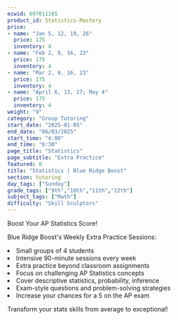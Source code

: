 ```yaml
---
ecwid: 697011165
product_id: Statistics-Mastery
price:
- name: "Jan 5, 12, 19, 26"
  price: 175
  inventory: 4
- name: "Feb 2, 9, 16, 23"
  price: 175
  inventory: 4
- name: "Mar 2, 9, 16, 23"
  price: 175
  inventory: 4
- name: "April 6, 13, 27; May 4"
  price: 175
  inventory: 4
weight: "9"
category: "Group Tutoring"
start_date: "2025-01-05"
end_date: "06/03/2025"
start_time: "4:00"
end_time: "6:30"
page_title: "Statistics"
page_subtitle: "Extra Practice"
featured: 0
title: "Statistics | Blue Ridge Boost"
section: tutoring
day_tags: ["Sunday"]
grade_tags: ["9th","10th","11th","12th"]
subject_tags: ["Math"]
difficulty: "Skill Sculptors"
---
```

<p>Boost Your AP Statistics Score!</p><p>Blue Ridge Boost's Weekly Extra Practice Sessions:</p><li> Small groups of 4 students</li><li>Intensive 90-minute sessions every week</li><li>Extra practice beyond classroom assignments</li><li>Focus on challenging AP Statistics concepts</li><li>Cover descriptive statistics, probability, inference</li><li>Exam-style questions and problem-solving strategies</li><li>Increase your chances for a 5 on the AP exam</li><p>Transform your stats skills from average to exceptional!</p>

